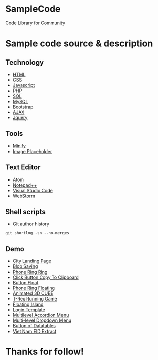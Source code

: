 # SampleCode
Code Library for Community

# Sample code source & description
## Technology
* [HTML](https://www.w3schools.com/html/)
* [CSS](https://www.w3schools.com/css/)
* [Javascript](https://www.w3schools.com/js/)
* [PHP](https://www.w3schools.com/php/)
* [SQL](https://www.w3schools.com/sql/)
* [MySQL](https://www.mysql.com/)
* [Bootstrap](https://www.w3schools.com/bootstrap/)
* [AJAX](https://www.w3schools.com/js/js_ajax_intro.asp)
* [Jquery](https://www.w3schools.com/jquery/)

## Tools
* [Minify](http://minifycode.com/)
* [Image Placeholder](https://placeholder.com/)

## Text Editor
* [Atom](https://atom.io/)
* [Notepad++](https://notepad-plus-plus.org/)
* [Visual Studio Code](https://code.visualstudio.com/)
* [WebStorm](https://www.jetbrains.com/webstorm/)

## Shell scripts
* Git author history
```shell
git shortlog -sn --no-merges
```

## Demo
- [City Landing Page](../city-landing-page)
- [Blob Saving](blob-saving.js)
- [Phone Ring Ring](PhoneRingRing.html)
- [Click Button Copy To Clipboard](ClickButtonCopyToClipboard.html)
- [Button Float](ButtonFloatHTML.html)
- [Phone Ring Floating](PhoneRingFloating)
- [Animated 3D CUBE](Animated-3D-CUBE)
- [T-Rex Running Game](T-RexRunning)
- [Floating Island](FloatingIsland)
- [Login Template](LoginTemplate)
- [Multilevel Accordion Menu](MultilevelAccordionMenu)
- [Multi-level Dropdown Menu](MultiLevelMenu)
- [Button of Datatables](ButtonDatatables)
- [Viet Nam EID Extract](https://ngthucdotcom.github.io/sample-code/VietNamEID/viet-nam-eid-extract.js)

# Thanks for follow!
